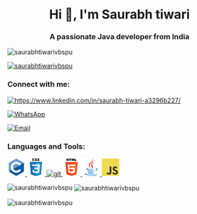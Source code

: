 <h1 align="center">Hi 👋, I'm Saurabh tiwari</h1>
<h3 align="center">A passionate Java developer from India</h3>

<p align="left"> <img src="https://komarev.com/ghpvc/?username=saurabhtiwarivbspu&label=Profile%20views&color=0e75b6&style=flat" alt="saurabhtiwarivbspu" /> </p>

<p align="left"> <a href="https://github.com/ryo-ma/github-profile-trophy"><img src="https://github-profile-trophy.vercel.app/?username=saurabhtiwarivbspu" alt="saurabhtiwarivbspu" /></a> </p>

<h3 align="left">Connect with me:</h3>
<p align="left">
<a href="https://linkedin.com/in/https://www.linkedin.com/in/saurabh-tiwari-a3296b227/" target="blank"><img align="center" src="https://raw.githubusercontent.com/rahuldkjain/github-profile-readme-generator/master/src/images/icons/Social/linked-in-alt.svg" alt="https://www.linkedin.com/in/saurabh-tiwari-a3296b227/" height="30" width="40" /></a>
</p>
<p align="left">
<a href="https://wa.me/918948905711" target="_blank">
  <img src="https://img.icons8.com/color/48/000000/whatsapp--v1.png" alt="WhatsApp" height="30" width="40" />
</a>
  </p>
  <p align="left">
<a href="mailto:stw284702@gmail.com" target="_blank">
  <img src="https://img.icons8.com/color/48/000000/gmail.png" alt="Email" height="30" width="40" />
</a>
</p>

<h3 align="left">Languages and Tools:</h3>
<p align="left"> <a href="https://www.cprogramming.com/" target="_blank" rel="noreferrer"> <img src="https://raw.githubusercontent.com/devicons/devicon/master/icons/c/c-original.svg" alt="c" width="40" height="40"/> </a> <a href="https://www.w3schools.com/css/" target="_blank" rel="noreferrer"> <img src="https://raw.githubusercontent.com/devicons/devicon/master/icons/css3/css3-original-wordmark.svg" alt="css3" width="40" height="40"/> </a> <a href="https://git-scm.com/" target="_blank" rel="noreferrer"> <img src="https://www.vectorlogo.zone/logos/git-scm/git-scm-icon.svg" alt="git" width="40" height="40"/> </a> <a href="https://www.w3.org/html/" target="_blank" rel="noreferrer"> <img src="https://raw.githubusercontent.com/devicons/devicon/master/icons/html5/html5-original-wordmark.svg" alt="html5" width="40" height="40"/> </a> <a href="https://www.java.com" target="_blank" rel="noreferrer"> <img src="https://raw.githubusercontent.com/devicons/devicon/master/icons/java/java-original.svg" alt="java" width="40" height="40"/> </a> <a href="https://developer.mozilla.org/en-US/docs/Web/JavaScript" target="_blank" rel="noreferrer"> <img src="https://raw.githubusercontent.com/devicons/devicon/master/icons/javascript/javascript-original.svg" alt="javascript" width="40" height="40"/> </a> </p>

<p><img align="left" src="https://github-readme-stats.vercel.app/api/top-langs?username=saurabhtiwarivbspu&show_icons=true&locale=en&layout=compact" alt="saurabhtiwarivbspu" /></p>

<p>&nbsp;<img align="center" src="https://github-readme-stats.vercel.app/api?username=saurabhtiwarivbspu&show_icons=true&locale=en" alt="saurabhtiwarivbspu" /></p>

<p><img align="center" src="https://github-readme-streak-stats.herokuapp.com/?user=saurabhtiwarivbspu&" alt="saurabhtiwarivbspu" /></p>
